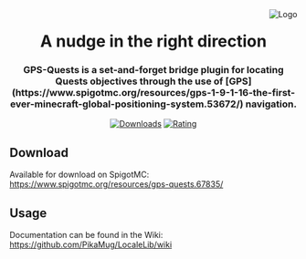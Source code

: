 <img src="https://i.imgur.com/cnSexvp.png" alt="Logo" align="right">
<div align="center">
  <h1>A nudge in the right direction</h1>
  <h3>GPS-Quests is a set-and-forget bridge plugin for locating Quests objectives through the use of [GPS](https://www.spigotmc.org/resources/gps-1-9-1-16-the-first-ever-minecraft-global-positioning-system.53672/) navigation.</h3>
  
[![Downloads](https://img.shields.io/spiget/downloads/67835)](https://www.spigotmc.org/resources/gps-quests.67835/)
[![Rating](https://img.shields.io/spiget/stars/67835)](https://www.spigotmc.org/resources/gps-quests.67835/)
</div>

Download
---

Available for download on SpigotMC: https://www.spigotmc.org/resources/gps-quests.67835/

Usage
---

Documentation can be found in the Wiki: https://github.com/PikaMug/LocaleLib/wiki
